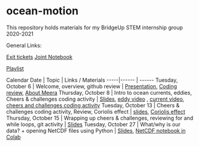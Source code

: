 # ocean-motion
This repository holds materials for my BridgeUp STEM internship group 2020-2021

General Links:

[Exit tickets](https://docs.google.com/forms/d/19WjszbI_7ZgsB_nU0fJ44eoWzWyZPz053sKe_lpHRnI/edit)
[Joint Notebook](https://docs.google.com/document/d/1TCnoFWPQRetHt4aTJAUQf2lx6U2gxGOXG80nlKiJv-o/edit?usp=sharing)

[Playlist](;oiuyt)

Calendar 
Date | Topic | Links / Materials
-----|------ | ------
Tuesday, October 6 | Welcome, overview, github review | [Presentation](https://docs.google.com/presentation/d/1cxCU_zD3jEXtTnuGQwAyjhQYVrGO9Z_kMRL91XcxVl8/edit?usp=sharing), [Coding review](https://colab.research.google.com/drive/1HP2xGyfMOj416tqh9k-IeFDW5ZZY5LJn?usp=sharing), [About Meera](https://docs.google.com/presentation/d/1NuTtptPGKhsEaT7ruuVCyc6ePzO-LdGVo63RlxZZXWM/edit?usp=sharing)
Thursday, October 8 | Intro to ocean currents, eddies, Cheers & challenges coding activity | [Slides](https://docs.google.com/presentation/d/1bR_yDX4dLiu7fswP5tiPUJPtZSwiKw5JE2ah2UGR2s4/edit?usp=sharing), [eddy video](https://www.youtube.com/watch?v=LzlbaGIPAA0) , [current video](https://www.youtube.com/watch?v=p4pWafuvdrY), [cheers and challenges coding activity](https://colab.research.google.com/drive/15vXUXFXVscPp4ZSllbmVbnfdUf0vZQ9c?usp=sharing)
Tuesday, October 13 | Cheers & challenges coding activity, Review, Coriolis effect | [slides](https://docs.google.com/presentation/d/1ORlAst0b_D19zNuxcXYKY-afTLkue3Xr56NhW1UMna0/edit?usp=sharing), [Coriolis effect](https://www.youtube.com/watch?v=HIyBpi7B-dE)
Thursday, October 15 | Wrapping up cheers & challenges, reviewing for and while loops, git activity | [Slides](https://docs.google.com/presentation/d/1PmkpQqw4T9GXUZvVtHfeI-unUPGOY9yImCFiyf8F2lw/edit?usp=sharing)
Tuesday, October 27 | What/why is our data? + opening NetCDF files using Python | [Slides](https://docs.google.com/presentation/d/1q_g7L8hcD3AQq9ad6cwRAoHTvqQL2-KtVbfyZjhjdPI/edit?usp=sharing), [NetCDF notebook in Colab](https://colab.research.google.com/drive/1T6L2dVryz3az86eL7seqKPu7EKqSSDql?usp=sharing)